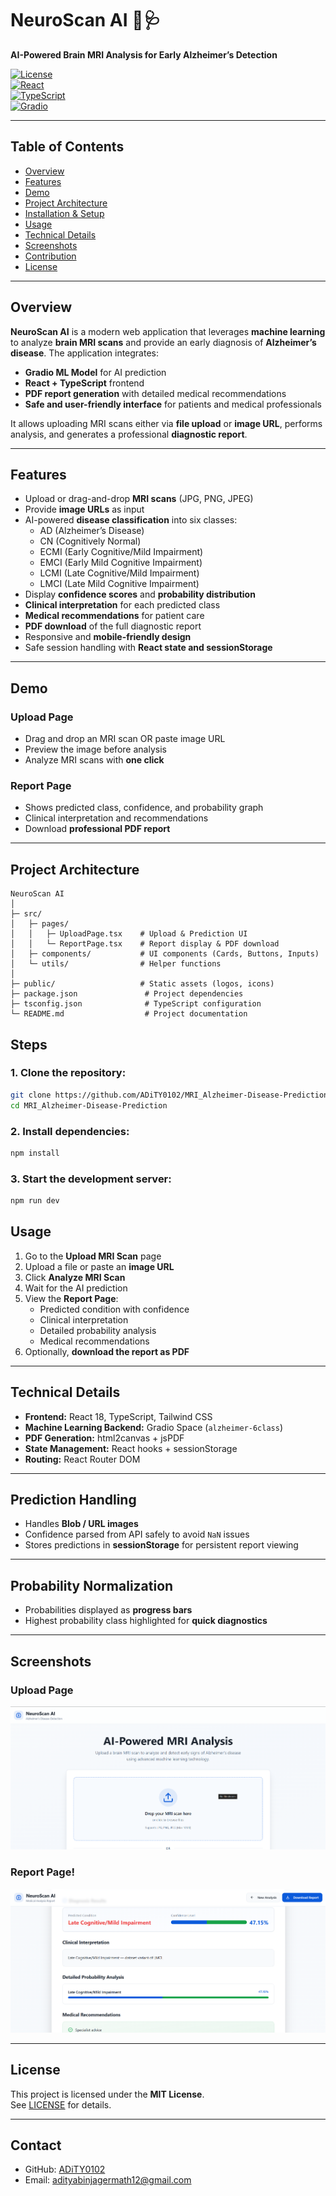 # NeuroScan AI 🧠🩺

**AI-Powered Brain MRI Analysis for Early Alzheimer’s Detection**

[![License](https://img.shields.io/badge/License-MIT-blue)](LICENSE)  
[![React](https://img.shields.io/badge/Frontend-ReactJS-blue?logo=react)](https://reactjs.org/)  
[![TypeScript](https://img.shields.io/badge/TypeScript-4.9-blue)](https://www.typescriptlang.org/)  
[![Gradio](https://img.shields.io/badge/ML%20Backend-Gradio-orange)](https://gradio.app/)  

---

## Table of Contents

- [Overview](#overview)  
- [Features](#features)  
- [Demo](#demo)  
- [Project Architecture](#project-architecture)  
- [Installation & Setup](#installation--setup)  
- [Usage](#usage)  
- [Technical Details](#technical-details)  
- [Screenshots](#screenshots)  
- [Contribution](#contribution)  
- [License](#license)  

---

## Overview

**NeuroScan AI** is a modern web application that leverages **machine learning** to analyze **brain MRI scans** and provide an early diagnosis of **Alzheimer’s disease**. The application integrates:

- **Gradio ML Model** for AI prediction  
- **React + TypeScript** frontend  
- **PDF report generation** with detailed medical recommendations  
- **Safe and user-friendly interface** for patients and medical professionals  

It allows uploading MRI scans either via **file upload** or **image URL**, performs analysis, and generates a professional **diagnostic report**.

---

## Features

- Upload or drag-and-drop **MRI scans** (JPG, PNG, JPEG)  
- Provide **image URLs** as input  
- AI-powered **disease classification** into six classes:
  - AD (Alzheimer’s Disease)
  - CN (Cognitively Normal)
  - ECMI (Early Cognitive/Mild Impairment)
  - EMCI (Early Mild Cognitive Impairment)
  - LCMI (Late Cognitive/Mild Impairment)
  - LMCI (Late Mild Cognitive Impairment)
- Display **confidence scores** and **probability distribution**  
- **Clinical interpretation** for each predicted class  
- **Medical recommendations** for patient care  
- **PDF download** of the full diagnostic report  
- Responsive and **mobile-friendly design**  
- Safe session handling with **React state and sessionStorage**

---

## Demo

 

### Upload Page

- Drag and drop an MRI scan OR paste image URL  
- Preview the image before analysis  
- Analyze MRI scans with **one click**  

### Report Page

- Shows predicted class, confidence, and probability graph  
- Clinical interpretation and recommendations  
- Download **professional PDF report**  

---

## Project Architecture

```plaintext
NeuroScan AI
│
├─ src/
│   ├─ pages/
│   │   ├─ UploadPage.tsx    # Upload & Prediction UI
│   │   └─ ReportPage.tsx    # Report display & PDF download
│   ├─ components/           # UI components (Cards, Buttons, Inputs)
│   └─ utils/                # Helper functions
│
├─ public/                   # Static assets (logos, icons)
├─ package.json               # Project dependencies
├─ tsconfig.json              # TypeScript configuration
└─ README.md                  # Project documentation

```

## Steps

### 1. Clone the repository:

```bash
git clone https://github.com/ADiTY0102/MRI_Alzheimer-Disease-Prediction.git
cd MRI_Alzheimer-Disease-Prediction
```
### 2. Install dependencies:

```bash
npm install
```

### 3. Start the development server:

```bash
npm run dev
```
## Usage

1. Go to the **Upload MRI Scan** page
2. Upload a file or paste an **image URL**
3. Click **Analyze MRI Scan**
4. Wait for the AI prediction
5. View the **Report Page**:
   - Predicted condition with confidence
   - Clinical interpretation
   - Detailed probability analysis
   - Medical recommendations
6. Optionally, **download the report as PDF**

---

## Technical Details

- **Frontend:** React 18, TypeScript, Tailwind CSS
- **Machine Learning Backend:** Gradio Space (`alzheimer-6class`)
- **PDF Generation:** html2canvas + jsPDF
- **State Management:** React hooks + sessionStorage
- **Routing:** React Router DOM

---

## Prediction Handling

- Handles **Blob / URL images**
- Confidence parsed from API safely to avoid `NaN` issues
- Stores predictions in **sessionStorage** for persistent report viewing

---

## Probability Normalization

- Probabilities displayed as **progress bars**
- Highest probability class highlighted for **quick diagnostics**

---

## Screenshots

### Upload Page
![Upload Page](public/upload.png)

### Report Page!
![Upload Page](public/report.png)

---

## License

This project is licensed under the **MIT License**.  
See [LICENSE](LICENSE) for details.

---

## Contact

- GitHub: [ADiTY0102](https://github.com/ADiTY0102)
- Email: adityabinjagermath12@gmail.com
